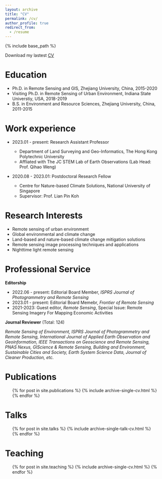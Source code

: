 ```yaml
---
layout: archive
title: "CV"
permalink: /cv/
author_profile: true
redirect_from:
  - /resume
---
```


{% include base_path %}

Download my lastest [CV](https://github.com/qmzheng09work/qmzheng09work.github.io/raw/master/files/C.V.%20Qiming%20Zheng.pdf)

Education
======
* Ph.D. in Remote Sensing and GIS, Zhejiang University, China, 2015-2020
* Visiting Ph.D. in Remote Sensing of Urban Environment, Indiana State Universtiy, USA, 2018-2019
* B.S. in Environment and Resource Sciences, Zhejiang University, China, 2011-2015

Work experience
======
* 2023.01 - present: Research Assistant Professor
  * Department of Land Surveying and Geo-Informatics, The Hong Kong Polytechnic University
  * Affliated with The JC STEM Lab of Earth Observations (Lab Head: Prof. Qihao Weng)

* 2020.08 - 2023.01: Postdoctoral Research Fellow
  * Centre for Nature-based Climate Solutions, National University of Singapore
  * Supervisor: Prof. Lian Pin Koh
  
Research Interests
======
* Remote sensing of urban environment
* Global environmental and climate change
* Land-based and nature-based climate change mitigation solutions
* Remote sensing image processing techniques and applications
* Nighttime light remote sensing

Professional Service
======
**Editorship**
* 2022.06 - present: Editorial Board Member, *ISPRS Journal of Photogrammetry and Remote Sensing*
* 2023.01 - present: Editorial Board Memebr, *Frontier of Remote Sensing*
* 2021-2023: Guest editor, *Remote Sensing*, Special Issue: Remote Sensing Imagery For Mapping Economic Activities

**Journal Reviewer** (Total: 124)

*Remote Sensing of Environment, ISPRS Journal of Photogrammetry and Remote Sensing, International Journal of Applied Earth Observation and Geoinformation, IEEE Transactions on Geoscience and Remote Sensing, PNAS Nexus, GIScience & Remote Sensing, Building and Environment, Sustainable Cities and Society, Earth System Science Data, Journal of Cleaner Production, etc.*



Publications
======
  <ul>{% for post in site.publications %}
    {% include archive-single-cv.html %}
  {% endfor %}</ul>
  
Talks
======
  <ul>{% for post in site.talks %}
    {% include archive-single-talk-cv.html %}
  {% endfor %}</ul>
  
Teaching
======
  <ul>{% for post in site.teaching %}
    {% include archive-single-cv.html %}
  {% endfor %}</ul>
  

